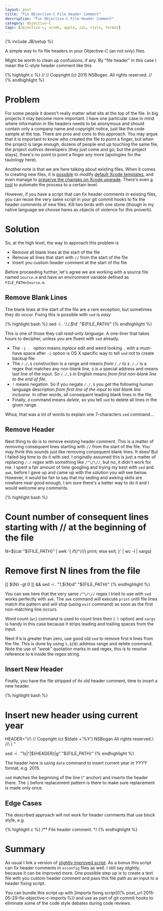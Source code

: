 ```yaml
---
layout: post
title: "Fix Objective-C File Header Comment"
description: "Fix Objective-C File Header Comment"
category: Objective-C
tags: [objective-c, xcode, apple, ios, style, format]
---
```

{% include JB/setup %}

A simple way to fix file headers in your Objective-C (an not only) files.

<!--more-->

Might be worth to clean up confusions, if any. By "file header" in this case I mean the C-style header comment like this

{% highlight c %}
//
// Copyright (c) 2015 NSBogan. All rights reserved.
//
{% endhighlight %}

# Problem

For some people it doesn't really matter what sits at the top of the file. In big projects it may become more important. I have one particular case in mind where information in file headers needs to be anonymous and should contain only a company name and copyright notice, just like the code sample at the top. There are pros and cons to this approach. You may argue that it is important to know who created the file to point a finger, but when the project is large enough, dozens of people end up touching the same file, the project _outlives_ developers (they just come and go, but the project stays), there's no point to point a finger any more (apologies for the tautology here).

Another note is that we are here talking about existing files. When it comes to creating new files, it is [possible](http://stackoverflow.com/questions/2381149/changing-the-default-header-comment-license-in-xcode) to modify [default Xcode templates](http://stackoverflow.com/questions/20311839/change-copyright-top-comment-header-on-all-new-files-in-xcode-5), and even manage to [preserve the changes on Xcode upgrade](http://stackoverflow.com/questions/33720/change-templates-in-xcode/33743#33743). There's even [a tool](https://github.com/royclarkson/xcode-templates) to automate the process to a certain level.

However, if you have a script that can fix header comments in existing files, you can reuse the very same script in your git commit hooks to fix the header comments of new files. Kill two birds with one stone (though in my native language we choose hares as objects of violence for this proverb).

# Solution

So, at the high level, the way to approach this problem is

- Remove all blank lines at the start of the file
- Remove all lines that start with `//` from the start of the file
- Insert you custom header comment at the start of the file

Before proceeding further, let's agree we are working with a source file named `Source.m` and have an environment variable defined as `FILE_PATH=Source.m`.

## Remove Blank Lines

The blank lines at the start of the file are a rare exception, but sometimes they do occur. Fixing this is possible with `sed` is _easy_

{% highlight bash %}
sed -i . '/./,$!d' "${FILE_PATH}"
{% endhighlight %}

This is one of those they call _read-only language_. A one-liner that takes hours to decipher, unless you are fluent with `sed` already.

- The `-i . ` option means _inplace_ edit and weird looking `.` with a must-have space after `-i` option is OS X specific way to tell `sed` not to create backup file.
- The `/./,$` construction is a range and means _from `/./` to `$`_. `/./` is a regex that matches any non-blank line, `$` is a special address and means last line of the input. So `/./,$` in English means _from first non-blank line to the end of file_.
- `!` means negation. So if you negate `/./,$` you get the following human language description _from first line of the input to last blank line inclusive_. In other words, all consequent leading blank lines in the file.
- Finally, `d` command means _delete_, so you tell `sed` to delete all lines in the given range.

Whoa, that was a lot of words to explain one 7-characters `sed` command...

## Remove Header

Next thing to do is to remove existing header comment. This is a matter of removing consequent lines starting with `//` from the start of the file. You may think this sounds just like removing consequent blank lines. It does! But I failed big time to do it with sed. I originally assumed this is just a matter of replacing `/./` regex with something like `/^\/\//`, but no, it didn't work for me. I spent a fair amount of time googling and trying my best with `sed` and `awk`, before I gave up and came up with the solution you will see below. However, it would be fair to say that my seding and awking skills are nowhere near good enough, I am sure there's a better way to do it and I would welcome any comments.

{% highlight bash %}
# Count number of consequent lines starting with // at the beginning of the file
N=$(cat "${FILE_PATH}" | awk '{ if(/^\/\//) print; else exit; }' | wc -l | xargs)

# Remove first N lines from the file
[[ ${N} -gt 0 ]] && sed -i . "1,${N}d" "${FILE_PATH}"
{% endhighlight %}

You can see here that the very same `/^\/\//` regex I tried to use with `sed` works perfectly with `awk`. The `awk` command will execute `print` until file lines match the pattern and will stop (using `exit` command) as soon as the first non-matching line occurs.

Word count (`wc`) command is used to count lines then (`-l` option) and `xargs` is handy in this case because it strips leading and trailing spaces from the input.

Next if `N` is greater than zero, use good old `sed` to remove first `N` lines from the file. This is done by using `1,${N}` address range and `d`elete command. Note the use of _"weak"_ quotation marks in sed regex, this is to resolve reference to `N` inside the regex string.

## Insert New Header

Finally, you have the file stripped of its old header comment, time to insert a new header.

{% highlight bash %}
# Insert new header using current year
HEADER="//\\
// Copyright (c) $(date +'%Y') NSBogan All rights reserved.\\
//\\
\\
"

sed -i . "1s|^|${HEADER}|g" "${FILE_PATH}"
{% endhighlight %}

The header here is using `date` command to insert current year in _YYYY_ format, e.g. 2015.

`sed` matches the beginning of the line (`^` anchor) and inserts the header there. The `1` before replacement pattern is there to make sure replacement is made only once.

## Edge Cases

The described approach will not work for header comments that use block style, e.g.

{% highlight c %}
/**
    File header comment.
*/
{% endhighlight %}

# Summary

As usual I link a version of [slightly improved script](https://github.com/mgrebenets/mgrebenets.github.io/blob/master/assets/scripts/fix-c-header-comments). As a bonus this script can fix header comments in `xcconfig` files as well. I still say _slightly_, because it can be improved more. One possible step up is to create a text file with you custom header comment and pass this file path as an input to a header fixing script.

You can bundle this script up with [imports fixing script]({% post_url 2015-05-29-fix-objective-c-imports %}) and use as part of git commit hooks to eliminate some of the code style debates during code reviews.
